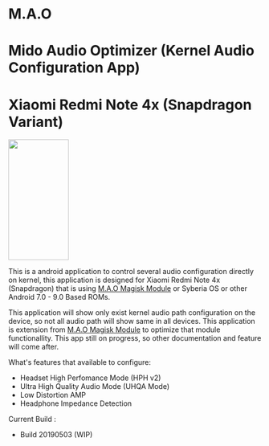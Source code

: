 #                    M.A.O  
# Mido Audio Optimizer (Kernel Audio Configuration App)
# Xiaomi Redmi Note 4x (Snapdragon Variant)

<img src="https://raw.githubusercontent.com/Nicklas373/M.A.O/master/images/M.A.O_Menu.png" width="120" height="240">

This is a android application to control several audio configuration directly on kernel, this application is designed for Xiaomi Redmi Note 4x (Snapdragon) that is using [M.A.O Magisk Module](https://github.com/Nicklas373/Internal_DAC_Fixer/tree/Magisk) or Syberia OS or other Android 7.0 - 9.0 Based ROMs.

This application will show only exist kernel audio path configuration on the device, so not all audio path will show same in all devices. This application is extension from [M.A.O Magisk Module](https://github.com/Nicklas373/Internal_DAC_Fixer/tree/Magisk) to optimize that module functionallity. This app still on progress, so other documentation and feature will come after.

What's features that available to configure:

- Headset High Perfomance Mode (HPH v2)
- Ultra High Quality Audio Mode (UHQA Mode)
- Low Distortion AMP
- Headphone Impedance Detection

Current Build :
- Build 20190503 (WIP)
